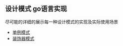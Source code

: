 ## 设计模式 go语言实现

尽可能的详细的展示每一种设计模式的实现及实际使用场景


- [单例模式](singleton/README.md) 
- [装饰器模式](decorator/README.md)




